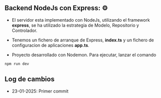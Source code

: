 ## Backend NodeJs con Express: ⚙️

- El servidor esta implementado con NodeJs, utilizando el framework **express**, se ha utilizado la estrategia de Modelo, Repositorio y Controlador.

- Tenemos un fichero de arranque de Express, **index.ts** y un fichero de configuracion de aplicaciones **app.ts**. 

- Proyecto desarrollado con Nodemon. Para ejecutar, lanzar el comando

```bash
npm run dev

```

## Log de cambios

- 23-01-2025: Primer commit